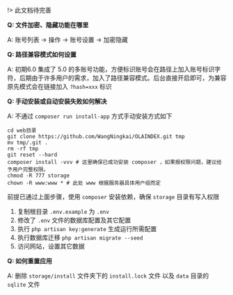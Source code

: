 !> 此文档待完善

**Q: 文件加密、隐藏功能在哪里**

A: 账号列表 -> 操作 -> 账号设置 -> 加密隐藏


**Q: 路径兼容模式如何设置**

A: 初期6.0 集成了 5.0 的多账号功能，方便标识账号会在路径上加入账号标识字符，后期由于许多用户的需求，加入了路径兼容模式。后台直接开启即可，为兼容原先模式会在链接加入 `?hash=xxx` 标识

**Q: 手动安装或自动安装失败如何解决**

A: 不通过 `composer run install-app` 方式手动安装方式如下

```
cd web目录
git clone https://github.com/WangNingkai/OLAINDEX.git tmp 
mv tmp/.git . 
rm -rf tmp 
git reset --hard 
composer install -vvv # 这里确保已成功安装 composer ，如果报权限问题，建议给予用户完整权限。
chmod -R 777 storage 
chown -R www:www * # 此处 www 根据服务器具体用户组而定
```

前提已通过上面步骤，使用 `composer` 安装依赖，确保 `storage` 目录有写入权限

1. 复制根目录 `.env.example` 为 `.env`
2. 修改了 `.env` 文件的数据库配置及其它配置
3. 执行 `php artisan key:generate` 生成运行所需配置
4. 执行数据库迁移 `php artisan migrate --seed`
5. 访问网站，设置其它数据

**Q: 如何重置应用**

A: 删除 `storage/install` 文件夹下的 `install.lock` 文件 以及 `data` 目录的 `sqlite` 文件

